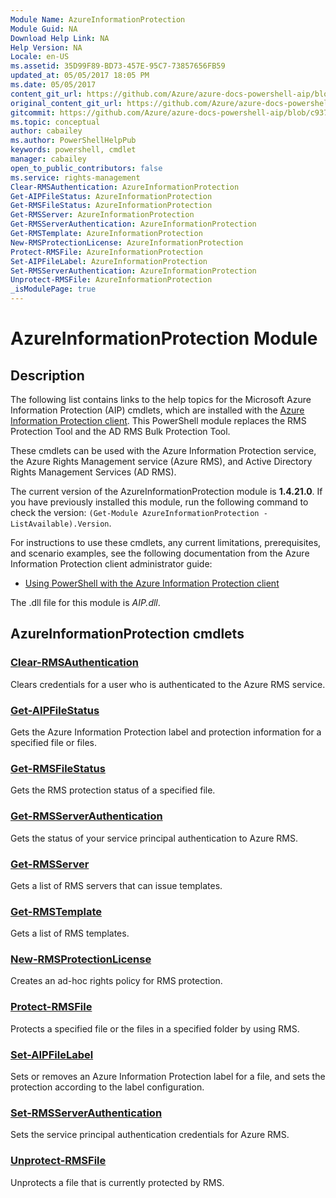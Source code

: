 ```yaml
---
Module Name: AzureInformationProtection
Module Guid: NA
Download Help Link: NA
Help Version: NA
Locale: en-US
ms.assetid: 35D99F89-BD73-457E-95C7-73857656FB59
updated_at: 05/05/2017 18:05 PM
ms.date: 05/05/2017
content_git_url: https://github.com/Azure/azure-docs-powershell-aip/blob/master/Azure%20Information%20Protection/AzureInformationProtection/vlatest/AIP.md
original_content_git_url: https://github.com/Azure/azure-docs-powershell-aip/blob/master/Azure%20Information%20Protection/AzureInformationProtection/vlatest/AIP.md
gitcommit: https://github.com/Azure/azure-docs-powershell-aip/blob/c937cb5494a0323ea2b12815fbda3351e572e7a3
ms.topic: conceptual
author: cabailey
ms.author: PowerShellHelpPub
keywords: powershell, cmdlet
manager: cabailey
open_to_public_contributors: false
ms.service: rights-management
Clear-RMSAuthentication: AzureInformationProtection
Get-AIPFileStatus: AzureInformationProtection
Get-RMSFileStatus: AzureInformationProtection
Get-RMSServer: AzureInformationProtection
Get-RMSServerAuthentication: AzureInformationProtection
Get-RMSTemplate: AzureInformationProtection
New-RMSProtectionLicense: AzureInformationProtection
Protect-RMSFile: AzureInformationProtection
Set-AIPFileLabel: AzureInformationProtection
Set-RMSServerAuthentication: AzureInformationProtection
Unprotect-RMSFile: AzureInformationProtection
_isModulePage: true
---
```


# AzureInformationProtection Module
## Description
The following list contains links to the help topics for the Microsoft Azure Information Protection (AIP) cmdlets, which are installed with the [Azure Information Protection client](/information-protection/rms-client/aip-client). This PowerShell module replaces the RMS Protection Tool and the AD RMS Bulk Protection Tool. 

These cmdlets can be used with the Azure Information Protection service, the Azure Rights Management service (Azure RMS), and Active Directory Rights Management Services (AD RMS). 

The current version of the AzureInformationProtection module is **1.4.21.0**. If you have previously installed this module, run the following command to check the version: `(Get-Module AzureInformationProtection -ListAvailable).Version`.

For instructions to use these cmdlets, any current limitations, prerequisites, and scenario examples, see the following documentation from the Azure Information Protection client administrator guide: 

- [Using PowerShell with the Azure Information Protection client](/information-protection/rms-client/client-admin-guide-powershell)


The .dll file for this module is *AIP.dll*.

## AzureInformationProtection cmdlets
### [Clear-RMSAuthentication](./Clear-RMSAuthentication.md)
Clears credentials for a user who is authenticated to the Azure RMS service.

### [Get-AIPFileStatus](./Get-AIPFileStatus.md)
Gets the Azure Information Protection label and protection information for a specified file or files.


### [Get-RMSFileStatus](./Get-RMSFileStatus.md)
Gets the RMS protection status of a specified file.


### [Get-RMSServerAuthentication](./Get-RMSServerAuthentication.md)
Gets the status of your service principal authentication to Azure RMS.


### [Get-RMSServer](./Get-RMSServer.md)
Gets a list of RMS servers that can issue templates.


### [Get-RMSTemplate](./Get-RMSTemplate.md)
Gets a list of RMS templates.


### [New-RMSProtectionLicense](./New-RMSProtectionLicense.md)
Creates an ad-hoc rights policy for RMS protection.


### [Protect-RMSFile](./Protect-RMSFile.md)
Protects a specified file or the files in a specified folder by using RMS.


### [Set-AIPFileLabel](./Set-AIPFileLabel)
Sets or removes an Azure Information Protection label for a file, and sets the protection according to the label configuration.


### [Set-RMSServerAuthentication](./Set-RMSServerAuthentication.md)
Sets the service principal authentication credentials for Azure RMS.


### [Unprotect-RMSFile](./Unprotect-RMSFile.md)
Unprotects a file that is currently protected by RMS.
